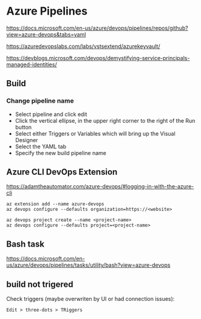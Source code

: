 # Azure Pipelines

https://docs.microsoft.com/en-us/azure/devops/pipelines/repos/github?view=azure-devops&tabs=yaml

https://azuredevopslabs.com/labs/vstsextend/azurekeyvault/

https://devblogs.microsoft.com/devops/demystifying-service-principals-managed-identities/

## Build
### Change pipeline name
- Select pipeline and click edit
- Click the vertical ellipse, in the upper right corner to the right of the Run button
- Select either Triggers or Variables which will bring up the Visual Designer
- Select the YAML tab
- Specify the new build pipeline name

## Azure CLI DevOps Extension
https://adamtheautomator.com/azure-devops/#logging-in-with-the-azure-cli
```
az extension add --name azure-devops
az devops configure --defaults organization=https://<website>

az devops project create --name <project-name>
az devops configure --defaults project=<project-name>
```

## Bash task
https://docs.microsoft.com/en-us/azure/devops/pipelines/tasks/utility/bash?view=azure-devops

## build not trigered
Check triggers (maybe overwriten by UI or had connection issues):
```
Edit > three-dots > TRiggers
```

